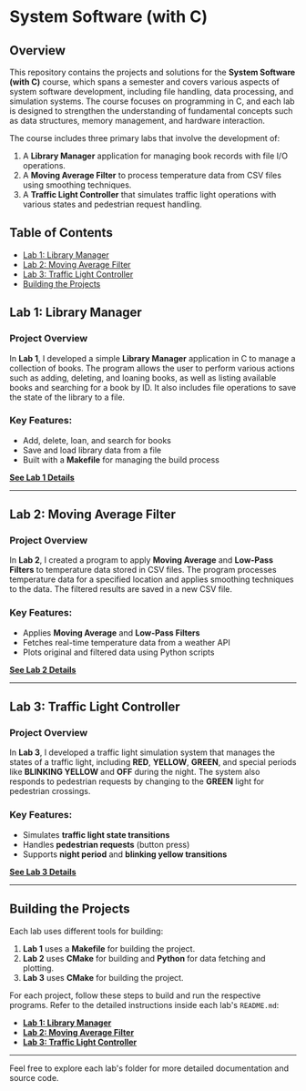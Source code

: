 # System Software (with C)

## Overview

This repository contains the projects and solutions for the **System Software (with C)** course, which spans a semester and covers various aspects of system software development, including file handling, data processing, and simulation systems. The course focuses on programming in C, and each lab is designed to strengthen the understanding of fundamental concepts such as data structures, memory management, and hardware interaction.

The course includes three primary labs that involve the development of:

1. A **Library Manager** application for managing book records with file I/O operations.
2. A **Moving Average Filter** to process temperature data from CSV files using smoothing techniques.
3. A **Traffic Light Controller** that simulates traffic light operations with various states and pedestrian request handling.

## Table of Contents

- [Lab 1: Library Manager](#lab-1-library-manager)
- [Lab 2: Moving Average Filter](#lab-2-moving-average-filter)
- [Lab 3: Traffic Light Controller](#lab-3-traffic-light-controller)
- [Building the Projects](#building-the-projects)

## Lab 1: Library Manager

### Project Overview

In **Lab 1**, I developed a simple **Library Manager** application in C to manage a collection of books. The program allows the user to perform various actions such as adding, deleting, and loaning books, as well as listing available books and searching for a book by ID. It also includes file operations to save the state of the library to a file.

### Key Features:

- Add, delete, loan, and search for books
- Save and load library data from a file
- Built with a **Makefile** for managing the build process

**[See Lab 1 Details](lab-01-library-manager/README.md)**

---

## Lab 2: Moving Average Filter

### Project Overview

In **Lab 2**, I created a program to apply **Moving Average** and **Low-Pass Filters** to temperature data stored in CSV files. The program processes temperature data for a specified location and applies smoothing techniques to the data. The filtered results are saved in a new CSV file.

### Key Features:

- Applies **Moving Average** and **Low-Pass Filters**
- Fetches real-time temperature data from a weather API
- Plots original and filtered data using Python scripts

**[See Lab 2 Details](lab-02-moving-average-filter/README.md)**

---

## Lab 3: Traffic Light Controller

### Project Overview

In **Lab 3**, I developed a traffic light simulation system that manages the states of a traffic light, including **RED**, **YELLOW**, **GREEN**, and special periods like **BLINKING YELLOW** and **OFF** during the night. The system also responds to pedestrian requests by changing to the **GREEN** light for pedestrian crossings.

### Key Features:

- Simulates **traffic light state transitions**
- Handles **pedestrian requests** (button press)
- Supports **night period** and **blinking yellow transitions**

**[See Lab 3 Details](lab-03-traffic-light-controller/README.md)**

---

## Building the Projects

Each lab uses different tools for building:

1. **Lab 1** uses a **Makefile** for building the project.
2. **Lab 2** uses **CMake** for building and **Python** for data fetching and plotting.
3. **Lab 3** uses **CMake** for building the project.

For each project, follow these steps to build and run the respective programs. Refer to the detailed instructions inside each lab's `README.md`:

- **[Lab 1: Library Manager](lab-01-library-manager/README.md)**
- **[Lab 2: Moving Average Filter](lab-02-moving-average-filter/README.md)**
- **[Lab 3: Traffic Light Controller](lab-03-traffic-light-controller/README.md)**

---

Feel free to explore each lab's folder for more detailed documentation and source code.
